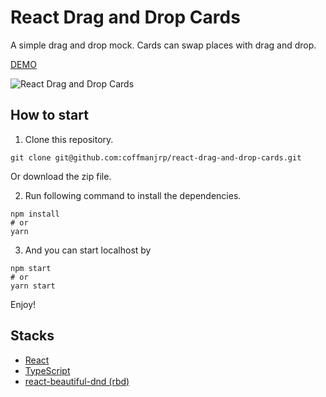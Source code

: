 # React Drag and Drop Cards

A simple drag and drop mock. Cards can swap places with drag and drop.

[DEMO](https://eloquent-heyrovsky-21290f.netlify.app/)

![React Drag and Drop Cards](https://res.cloudinary.com/coffmanjrp-dev/image/upload/v1643061625/coffmanjrp.io/react_drag_and_drop_cards_c054752cf4.png)

## How to start

1. Clone this repository.

```
git clone git@github.com:coffmanjrp/react-drag-and-drop-cards.git
```

Or download the zip file.

2. Run following command to install the dependencies.

```
npm install
# or
yarn
```

3. And you can start localhost by

```
npm start
# or
yarn start

```

Enjoy!

## Stacks

- [React](https://reactjs.org/)
- [TypeScript](https://www.typescriptlang.org/)
- [react-beautiful-dnd (rbd)](https://react-beautiful-dnd.netlify.app/?path=/story/single-vertical-list--basic)
